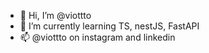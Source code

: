 - 👋 Hi, I’m @viottto
- 🌱 I’m currently learning TS, nestJS, FastAPI
- 📫 @viottto on instagram and linkedin

<!---
viottto/viottto is a ✨ special ✨ repository because its `README.md` (this file) appears on your GitHub profile.
You can click the Preview link to take a look at your changes.
--->

